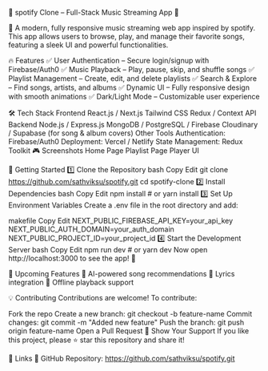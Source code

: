 🎵 spotify Clone – Full-Stack Music Streaming App 🎵

🚀 A modern, fully responsive music streaming web app inspired by spotify. This app allows users to browse, play, and manage their favorite songs, featuring a sleek UI and powerful functionalities.

🔥 Features
✅ User Authentication – Secure login/signup with Firebase/Auth0
✅ Music Playback – Play, pause, skip, and shuffle songs
✅ Playlist Management – Create, edit, and delete playlists
✅ Search & Explore – Find songs, artists, and albums
✅ Dynamic UI – Fully responsive design with smooth animations
✅ Dark/Light Mode – Customizable user experience

🛠 Tech Stack
Frontend
React.js / Next.js
Tailwind CSS
Redux / Context API
Backend
Node.js / Express.js
MongoDB / PostgreSQL / Firebase
Cloudinary / Supabase (for song & album covers)
Other Tools
Authentication: Firebase/Auth0
Deployment: Vercel / Netlify
State Management: Redux Toolkit
🎮 Screenshots
Home Page	Playlist Page	Player UI
		
🚀 Getting Started
1️⃣ Clone the Repository
bash
Copy
Edit
git clone https://github.com/sathviksu/spotify.git
cd spotify-clone
2️⃣ Install Dependencies
bash
Copy
Edit
npm install  # or yarn install
3️⃣ Set Up Environment Variables
Create a .env file in the root directory and add:

makefile
Copy
Edit
NEXT_PUBLIC_FIREBASE_API_KEY=your_api_key
NEXT_PUBLIC_AUTH_DOMAIN=your_auth_domain
NEXT_PUBLIC_PROJECT_ID=your_project_id
4️⃣ Start the Development Server
bash
Copy
Edit
npm run dev  # or yarn dev
Now open http://localhost:3000 to see the app! 🚀

🎯 Upcoming Features
🔹 AI-powered song recommendations
🔹 Lyrics integration
🔹 Offline playback support

💡 Contributing
Contributions are welcome! To contribute:

Fork the repo
Create a new branch: git checkout -b feature-name
Commit changes: git commit -m "Added new feature"
Push the branch: git push origin feature-name
Open a Pull Request
🌟 Show Your Support
If you like this project, please ⭐ star this repository and share it!

🔗 Links
🔹 GitHub Repository: https://github.com/sathviksu/spotify.git
